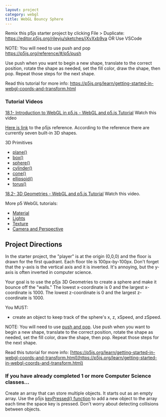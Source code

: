```yaml
---
layout: project
category: webgl
title: WebGL Bouncy Sphere
---
```

Remix this p5js starter project by clicking File > Duplicate: https://editor.p5js.org/rileyju/sketches/jXvXxb9va
OR
Use VSCode

NOTE: You will need to use push and pop https://p5js.org/reference/#/p5/push

Use push when you want to begin a new shape, translate to the correct position, rotate the shape as needed, set the fill color, draw the shape, then pop. Repeat those steps for the next shape.

Read this tutorial for more info: https://p5js.org/learn/getting-started-in-webgl-coords-and-transform.html

### Tutorial Videos

[18.1- Introduction to WebGL in p5.js - WebGL and p5.js Tutorial](https://drive.google.com/file/d/1WOh8psD1gwwdvk2ezslVElMtPy14pS9Q/view)
Watch this video

[Here is link](https://p5js.org/reference/#group-Shape) to the p5js reference. According to the reference there are currently seven built-in 3D shapes.

3D Primitives
- [plane() ](https://p5js.org/reference/#/p5/plane)
- [box() ](https://p5js.org/reference/#/p5/box)
- [sphere() ](https://p5js.org/reference/#/p5/sphere)
- [cylinder() ](https://p5js.org/reference/#/p5/cylinder)
- [cone() ](https://p5js.org/reference/#/p5/cone)
- [ellipsoid() ](https://p5js.org/reference/#/p5/ellipsoid)
- [torus() ](https://p5js.org/reference/#/p5/torus)


[18.2- 3D Geometries - WebGL and p5.js Tutorial](https://drive.google.com/file/d/1cAs0quH319dZSLfusYtZy3M8CGJvFaMo/view)
Watch this video.

More p5 WebGL tutorials:
- [Material](https://drive.google.com/file/d/16UKcmgDp5Ewjpj5K4vd_aUnDvu2iqzIZ/view?usp=sharing)
- [Lights](https://drive.google.com/file/d/1HGu-eYqTfXFqa7zGCi-DYyIZ0iAW2dx7/view?usp=sharing)
- [Texture](https://drive.google.com/file/d/1VG-7BdMElNZ4aEx8RReTRXwj7ZV77zga/view?usp=sharing)
- [Camera and Perspective](https://drive.google.com/file/d/1vdc6z1GFIi0BxP0CVbkmt9V_pLaVNyht/view?usp=sharing)

## Project Directions

In the starter project, the "player" is at the origin (0,0,0) and the floor is drawn for the first quadrant. Each floor tile is 100px-by-100px. Don't forget that the y-axis is the vertical axis and it is inverted. It's annoying, but the y-axis is often inverted in computer science.

Your goal is to use the p5js 3D Geometries to create a sphere and make it bounce off the "walls." The lowest x-coordinate is 0 and the largest x-coordinate is 1000. The lowest z-coordinate is 0 and the largest z-coordinate is 1000.

You MUST:
  - create an object to keep track of the sphere's x, z, xSpeed, and zSpeed.

NOTE: You will need to use [push and pop](https://p5js.org/reference/#/p5/push). Use push when you want to begin a new shape, translate to the correct position, rotate the shape as needed, set the fill color, draw the shape, then pop. Repeat those steps for the next shape.

Read this tutorial for more info: [https://p5js.org/learn/getting-started-in-webgl-coords-and-transform.html](https://p5js.org/learn/getting-started-in-webgl-coords-and-transform.html)

### If you have already completed 1 or more Computer Science classes...

Create an array that can store multiple objects. It starts out as an empty array. Use the p5js [keyPressed() function](https://p5js.org/reference/#/p5/keyPressed) to add a new object to the array each time the space key is pressed. Don't worry about detecting collisions between objects.
